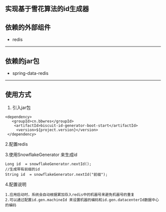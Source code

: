 实现基于雪花算法的id生成器
----
依赖的外部组件
----

* redis

----
依赖的jar包
-----

* spring-data-redis

-----------
使用方式
---------

1. 引入jar包

```
<dependency>
   <groupId>cn.bbwres</groupId>
    <artifactId>biscuit-id-generator-boot-start</artifactId>
     <version>${project.version}</version>
 </dependency>

```

2.配置redis

3.使用SnowflakeGenerator 来生成id

```
Long id  = snowflakeGenerator.nextId();
//生成带有前缀的id
String id  = snowflakeGenerator.nextId("前缀");
```

4.配置说明

```
1.应用启动时，系统会自动根据累加存入redis中的机器号来避免机器号的重复
2.可以通过配置id.gen.machineId 来设置机器的编码和id.gen.datacenterId数据中心的编码

```
